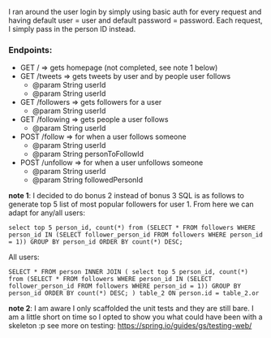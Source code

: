 I ran around the user login by simply using basic auth for every request and having default user = user and default password = password.
Each request, I simply pass in the person ID instead.

### Endpoints:

* GET / => gets homepage (not completed, see note 1 below)
* GET /tweets => gets tweets by user and by people user follows
  * @param String userId
  * @param String userId
* GET /followers => gets followers for a user
  * @param String userId
* GET /following => gets people a user follows
  * @param String userId
* POST /follow => for when a user follows someone
  * @param String userId
  * @param String personToFollowId
* POST /unfollow => for when a user unfollows someone
  * @param String userId
  * @param String followedPersonId

**note 1**: I decided to do bonus 2 instead of bonus 3
SQL is as follows to generate top 5 list of most popular followers for user 1. From here we can adapt for any/all users:

`select top 5 person_id, count(*)
from (SELECT * FROM followers WHERE person_id IN (SELECT follower_person_id FROM followers WHERE person_id = 1))
GROUP BY person_id
ORDER BY count(*) DESC;`

All users:

`SELECT * FROM person INNER JOIN (
    select top 5 person_id, count(*)
    from (SELECT * FROM followers WHERE person_id IN (SELECT follower_person_id FROM followers WHERE person_id = 1))
    GROUP BY person_id
    ORDER BY count(*) DESC;
) table_2 ON person.id = table_2.or`

**note 2**: I am aware I only scaffolded the unit tests and they are still bare. I am a little short on time so I opted to show you what could have been with a skeleton :p
see more on testing: https://spring.io/guides/gs/testing-web/
